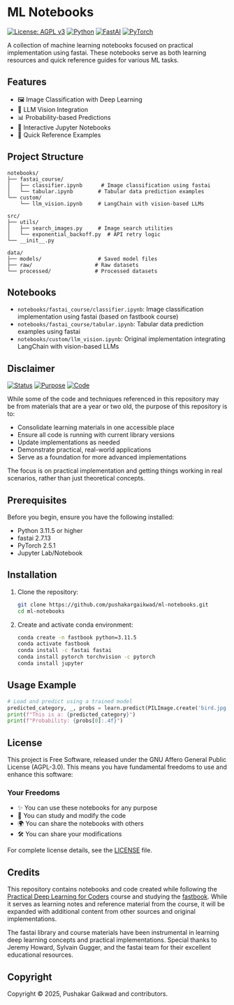 # ML Notebooks

[![License: AGPL v3](https://img.shields.io/badge/License-AGPL_v3-blue.svg)](https://www.gnu.org/licenses/agpl-3.0)
[![Python](https://img.shields.io/badge/Python-3.11.5-blue?logo=python)](https://python.org/)
[![FastAI](https://img.shields.io/badge/FastAI-2.7.13-blue)](https://fast.ai/)
[![PyTorch](https://img.shields.io/badge/PyTorch-2.5.1-blue?logo=pytorch)](https://pytorch.org/)

A collection of machine learning notebooks focused on practical implementation using fastai. These notebooks serve as both learning resources and quick reference guides for various ML tasks.

## Features

- 🖼️ Image Classification with Deep Learning
- 🤖 LLM Vision Integration
- 📊 Probability-based Predictions
- 📓 Interactive Jupyter Notebooks
- 🔄 Quick Reference Examples

## Project Structure

```
notebooks/
├── fastai_course/
│   ├── classifier.ipynb      # Image classification using fastai
│   └── tabular.ipynb        # Tabular data prediction examples
└── custom/
    └── llm_vision.ipynb     # LangChain with vision-based LLMs
```

```
src/
├── utils/
│   ├── search_images.py     # Image search utilities
│   └── exponential_backoff.py  # API retry logic
└── __init__.py
```

```
data/
├── models/                  # Saved model files
├── raw/                    # Raw datasets
└── processed/              # Processed datasets
```

## Notebooks

- `notebooks/fastai_course/classifier.ipynb`: Image classification implementation using fastai (based on fastbook course)
- `notebooks/fastai_course/tabular.ipynb`: Tabular data prediction examples using fastai
- `notebooks/custom/llm_vision.ipynb`: Original implementation integrating LangChain with vision-based LLMs

## Disclaimer

[![Status](https://img.shields.io/badge/Status-Active_Development-success)](https://github.com/pushakargaikwad/ml-notebooks)
[![Purpose](https://img.shields.io/badge/Purpose-Learning_&_Implementation-blue)](https://github.com/pushakargaikwad/ml-notebooks)
[![Code](https://img.shields.io/badge/Code-Updated_&_Working-green)](https://github.com/pushakargaikwad/ml-notebooks)

While some of the code and techniques referenced in this repository may be from materials that are a year or two old, the purpose of this repository is to:
- Consolidate learning materials in one accessible place
- Ensure all code is running with current library versions
- Update implementations as needed
- Demonstrate practical, real-world applications
- Serve as a foundation for more advanced implementations

The focus is on practical implementation and getting things working in real scenarios, rather than just theoretical concepts.
## Prerequisites


Before you begin, ensure you have the following installed:
- Python 3.11.5 or higher
- fastai 2.7.13
- PyTorch 2.5.1
- Jupyter Lab/Notebook

## Installation

1. Clone the repository:
   ```bash
   git clone https://github.com/pushakargaikwad/ml-notebooks.git
   cd ml-notebooks
   ```

2. Create and activate conda environment:
   ```bash
   conda create -n fastbook python=3.11.5
   conda activate fastbook
   conda install -c fastai fastai
   conda install pytorch torchvision -c pytorch
   conda install jupyter
   ```

## Usage Example

```python
# Load and predict using a trained model
predicted_category, _, probs = learn.predict(PILImage.create('bird.jpg'))
print(f"This is a: {predicted_category}")
print(f"Probability: {probs[0]:.4f}")
```

## License

This project is Free Software, released under the GNU Affero General Public License (AGPL-3.0). This means you have fundamental freedoms to use and enhance this software:

### Your Freedoms
- ✨ You can use these notebooks for any purpose
- 🔄 You can study and modify the code
- 🌍 You can share the notebooks with others
- 🛠️ You can share your modifications

For complete license details, see the [LICENSE](LICENSE) file.

## Credits

This repository contains notebooks and code created while following the [Practical Deep Learning for Coders](https://course.fast.ai/) course and studying the [fastbook](https://github.com/fastai/fastbook). While it serves as learning notes and reference material from the course, it will be expanded with additional content from other sources and original implementations.

The fastai library and course materials have been instrumental in learning deep learning concepts and practical implementations. Special thanks to Jeremy Howard, Sylvain Gugger, and the fastai team for their excellent educational resources.

## Copyright

Copyright © 2025, Pushakar Gaikwad and contributors.